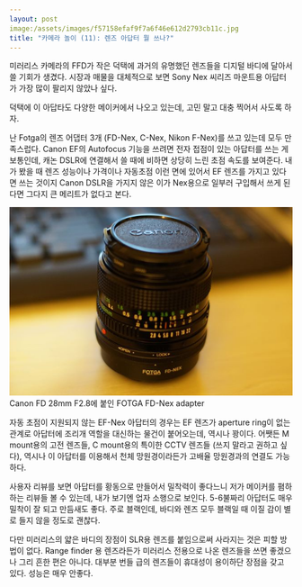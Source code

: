 ```yaml
---
layout: post
image:/assets/images/f57158efaf9f7a6f46e612d2793cb11c.jpg
title: "카메라 놀이 (11): 렌즈 아답터 뭘 쓰나?"
---
```



미러리스 카메라의 FFD가 작은 덕택에 과거의 유명했던 렌즈들을 디지털 바디에 달아서 쓸 기회가 생겼다. 시장과 매물을 대체적으로 보면 Sony Nex 씨리즈 마운트용 아답터가 가장 많이 팔리지 않았나 싶다. 




덕택에 이 아답타도 다양한 메이커에서 나오고 있는데, 고민 말고 대충 찍어서 사도록 하자. 




난 Fotga의 렌즈 어댑터 3개 (FD-Nex, C-Nex, Nikon F-Nex)를 쓰고 있는데 모두 만족스럽다. Canon EF의 Autofocus 기능을 쓰려면 전자 접점이 있는 아답터를 쓰는 게 보통인데, 캐논 DSLR에 연결해서 쓸 때에 비하면 상당히 느린 초점 속도를 보여준다. 내가 봤을 때 렌즈 성능이나 가격이나 자동초점 이런 면에 있어서 EF 렌즈를 가지고 있다면 쓰는 것이지 Canon DSLR을 가지지 않은 이가 Nex용으로 일부러 구입해서 쓰게 된다면 그다지 큰 메리트가 없다고 본다.






![image](/assets/images/f57158efaf9f7a6f46e612d2793cb11c.jpg)Canon FD 28mm F2.8에 붙인 FOTGA FD-Nex adapter







자동 초점이 지원되지 않는 EF-Nex 아답터의 경우는 EF 렌즈가 aperture ring이 없는 관계로 아답터에 조리개 역할을 대신하는 물건이 붙어오는데, 역시나 꽝이다. 어쨋든 M mount용의 고전 렌즈들, C mount용의 특이한 CCTV 렌즈들 (쓰지 말라고 권하고 싶다), 역시나 이 아답터를 이용해서 천체 망원경이라든가 고배율 망원경과의 연결도 가능하다.




사용자 리뷰를 보면 아답터를 황동으로 만들어서 밀착력이 좋다느니 저가 메이커를 폄하하는 리뷰들 볼 수 있는데, 내가 보기엔 업자 소행으로 보인다. 5-6불짜리 아답터도 매우 밀착이 잘 되고 만듬새도 좋다. 주로 블랙인데, 바디와 렌즈 모두 블랙일 때 이질 감이 별로 들지 않을 정도로 괜찮다.




다만 미러리스의 얇은 바디의 장점이 SLR용 렌즈를 붙임으로써 사라지는 것은 피할 방법이 없다. Range finder 용 렌즈라든가 미러리스 전용으로 나온 렌즈들을 쓰면 좋겠으나 그리 흔한 편은 아니다. 대부분 번들 급의 렌즈들이 휴대성이 용이하단 장점을 갖고 있다. 성능은 매우 안좋다.








